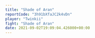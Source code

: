```yaml
---
title: "Shade of Aran"
reportCode: "3h91bXfaJC2k4vDn"
player: "Twinkii"
fight: "Shade of Aran"
date: 2021-09-02T19:09:04.426000+00:00
---
```

